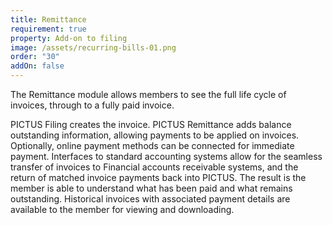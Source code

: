 ```yaml
---
title: Remittance
requirement: true
property: Add-on to filing
image: /assets/recurring-bills-01.png
order: "30"
addOn: false
---
```

The Remittance module allows members to see the full life cycle of invoices, through to a fully paid invoice.

PICTUS Filing creates the invoice. PICTUS Remittance adds balance outstanding information, allowing payments to be applied on invoices. Optionally, online payment methods can be connected for immediate payment. Interfaces to standard accounting systems allow for the seamless transfer of invoices to Financial accounts receivable systems, and the return of matched invoice payments back into PICTUS. The result is the member is able to understand what has been paid and what remains outstanding. Historical invoices with associated payment details are available to the member for viewing and downloading.